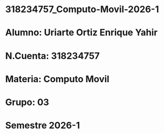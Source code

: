 # 318234757_Computo-Movil-2026-1
# Alumno: Uriarte Ortiz Enrique Yahir
# N.Cuenta: 318234757
# Materia: Computo Movil
# Grupo: 03
# Semestre 2026-1
